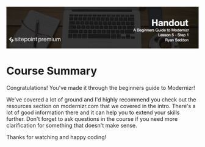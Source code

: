 ![](headings/5.1.png)

# Course Summary

Congratulations! You've made it through the beginners guide to Modernizr!

We've covered a lot of ground and I'd highly recommend you check out the resources section on modernizr.com that we covered in the intro. There's a lot of good information there and it can help you to extend your skills further. Don't forget to ask questions in the course if you need more clarification for something that doesn't make sense.

Thanks for watching and happy coding!